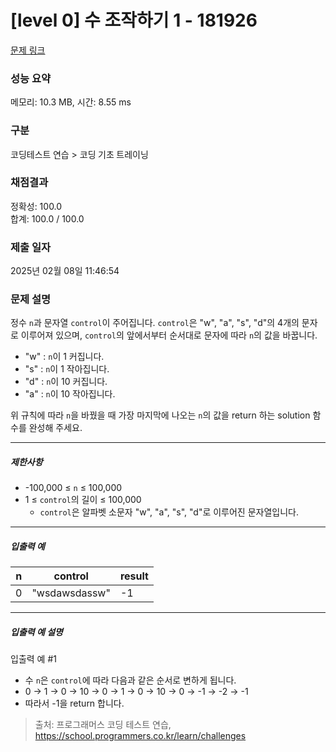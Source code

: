 # [level 0] 수 조작하기 1 - 181926 

[문제 링크](https://school.programmers.co.kr/learn/courses/30/lessons/181926) 

### 성능 요약

메모리: 10.3 MB, 시간: 8.55 ms

### 구분

코딩테스트 연습 > 코딩 기초 트레이닝

### 채점결과

정확성: 100.0<br/>합계: 100.0 / 100.0

### 제출 일자

2025년 02월 08일 11:46:54

### 문제 설명

<p>정수 <code>n</code>과 문자열 <code>control</code>이 주어집니다. <code>control</code>은 "w", "a", "s", "d"의 4개의 문자로 이루어져 있으며, <code>control</code>의 앞에서부터 순서대로 문자에 따라 <code>n</code>의 값을 바꿉니다.</p>

<ul>
<li>"w" : <code>n</code>이 1 커집니다.</li>
<li>"s" : <code>n</code>이 1 작아집니다.</li>
<li>"d" : <code>n</code>이 10 커집니다.</li>
<li>"a" : <code>n</code>이 10 작아집니다.</li>
</ul>

<p>위 규칙에 따라 <code>n</code>을 바꿨을 때 가장 마지막에 나오는 <code>n</code>의 값을 return 하는 solution 함수를 완성해 주세요.</p>

<hr>

<h5>제한사항</h5>

<ul>
<li>-100,000 ≤ <code>n</code> ≤ 100,000</li>
<li>1 ≤ <code>control</code>의 길이 ≤ 100,000

<ul>
<li><code>control</code>은 알파벳 소문자 "w", "a", "s", "d"로 이루어진 문자열입니다.</li>
</ul></li>
</ul>

<hr>

<h5>입출력 예</h5>
<table class="table">
        <thead><tr>
<th>n</th>
<th>control</th>
<th>result</th>
</tr>
</thead>
        <tbody><tr>
<td>0</td>
<td>"wsdawsdassw"</td>
<td>-1</td>
</tr>
</tbody>
      </table>
<hr>

<h5>입출력 예 설명</h5>

<p>입출력 예 #1</p>

<ul>
<li>수 <code>n</code>은 <code>control</code>에 따라 다음과 같은 순서로 변하게 됩니다.</li>
<li>0 → 1 → 0 → 10 → 0 → 1 → 0 → 10 → 0 → -1 → -2 → -1</li>
<li>따라서 -1을 return 합니다.</li>
</ul>


> 출처: 프로그래머스 코딩 테스트 연습, https://school.programmers.co.kr/learn/challenges